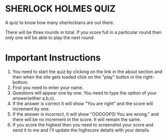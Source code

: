 # SHERLOCK HOLMES QUIZ
 A quiz to know how many sherlockians are out there.

There will be three rounds in total. If you score full in a particular round then only one will be able to play the next round.
 # Important Instructions

1. You need to start the quiz by clicking on the link in the about section and then when the site gets loaded click on the "play" button in the right-bottom.
2. First you need to enter your name.
3. Questions will appear one by one. You need to type the option of your answer(either a,b,c).
4. If the answer is correct it will show "You are right" and the score will increment by one.
5. If the answer is incorrect, it will show "OOOOOPS! You are wrong." and there will be no increment in the score. It will remain the same.
6. If you score the highest then you need to screenshot your score and send it to me and I'll update the highscore details with your details.